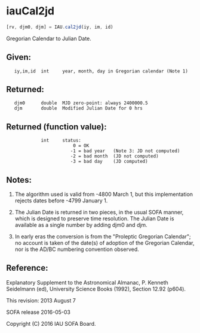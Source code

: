 # iauCal2jd

```js
[rv, djm0, djm] = IAU.cal2jd(iy, im, id)
```

Gregorian Calendar to Julian Date.

## Given:
```
   iy,im,id  int     year, month, day in Gregorian calendar (Note 1)
```

## Returned:
```
   djm0      double  MJD zero-point: always 2400000.5
   djm       double  Modified Julian Date for 0 hrs
```

## Returned (function value):
```
             int     status:
                         0 = OK
                        -1 = bad year   (Note 3: JD not computed)
                        -2 = bad month  (JD not computed)
                        -3 = bad day    (JD computed)
```

## Notes:

1) The algorithm used is valid from -4800 March 1, but this
   implementation rejects dates before -4799 January 1.

2) The Julian Date is returned in two pieces, in the usual SOFA
   manner, which is designed to preserve time resolution.  The
   Julian Date is available as a single number by adding djm0 and
   djm.

3) In early eras the conversion is from the "Proleptic Gregorian
   Calendar";  no account is taken of the date(s) of adoption of
   the Gregorian Calendar, nor is the AD/BC numbering convention
   observed.

## Reference:

   Explanatory Supplement to the Astronomical Almanac,
   P. Kenneth Seidelmann (ed), University Science Books (1992),
   Section 12.92 (p604).

This revision:  2013 August 7

SOFA release 2016-05-03

Copyright (C) 2016 IAU SOFA Board.
